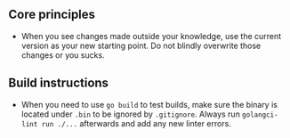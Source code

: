 ## Core principles

- When you see changes made outside your knowledge, use the current version as your new starting point. Do not blindly overwrite those changes or you sucks.

## Build instructions

- When you need to use `go build` to test builds, make sure the binary is located under `.bin` to be ignored by `.gitignore`. Always run `golangci-lint run ./...` afterwards and add any new linter errors.
